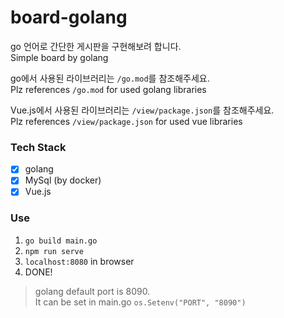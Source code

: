 # board-golang

go 언어로 간단한 게시판을 구현해보려 합니다.  
Simple board by golang  

go에서 사용된 라이브러리는 `/go.mod`를 참조해주세요.  
Plz references `/go.mod` for used golang libraries

Vue.js에서 사용된 라이브러리는 `/view/package.json`를 참조해주세요.  
Plz references `/view/package.json` for used vue libraries

### Tech Stack
- [x] golang
- [x] MySql (by docker)
- [x] Vue.js 

### Use
1. `go build main.go`  
2. `npm run serve`
3. `localhost:8080` in browser
4. DONE!  

> golang default port is 8090.  
> It can be set in main.go `os.Setenv("PORT", "8090")`

